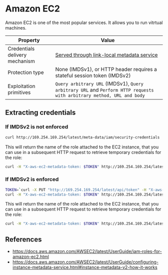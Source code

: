 # Amazon EC2

Amazon EC2 is one of the most popular services. It allows you to run vitrtual machines.


| Property      | Value                          |
| ----------- | ------------------------------------ |
| Credentials delivery mechanism       | [Served through link-local metadata service](../types.md#served-through-link-local-metadata-service)  |
| Protection type       | None (IMDSv1), or HTTP header requires a stateful session token (IMDSv2) |
| Exploitation primitives    | `Query arbitrary URL` (IMDSv1), `Query arbitrary URL` and `Perform HTTP requests with arbitrary method, URL and body` |

## Extracting credentials

### If IMDSv2 is not enforced

```bash
curl http://169.254.169.254/latest/meta-data/iam/security-credentials
```

This will return the name of the role attached to the EC2 instance, that you can use in a subsequent HTTP request to retrieve temporary credentials for the role:

```bash
curl -H "X-aws-ec2-metadata-token: $TOKEN" http://169.254.169.254/latest/meta-data/iam/security-credentials/MyInstanceRole
```

### If IMDSv2 is enforced

```bash
TOKEN=`curl -X PUT "http://169.254.169.254/latest/api/token" -H "X-aws-ec2-metadata-token-ttl-seconds: 21600"`
curl -H "X-aws-ec2-metadata-token: $TOKEN" http://169.254.169.254/latest/meta-data/iam/security-credentials
```

This will return the name of the role attached to the EC2 instance, that you can use in a subsequent HTTP request to retrieve temporary credentials for the role:

```bash
curl -H "X-aws-ec2-metadata-token: $TOKEN" http://169.254.169.254/latest/meta-data/iam/security-credentials/MyInstanceRole
```

## References

- https://docs.aws.amazon.com/AWSEC2/latest/UserGuide/iam-roles-for-amazon-ec2.html
- https://docs.aws.amazon.com/AWSEC2/latest/UserGuide/configuring-instance-metadata-service.html#instance-metadata-v2-how-it-works